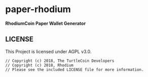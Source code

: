 # paper-rhodium

**RhodiumCoin Paper Wallet Generator**


## LICENSE

This Project is licensed under AGPL v3.0.

```
// Copyright (c) 2018, The TurtleCoin Developers
// Copyright (c) 2018, Rhodium
// Please see the included LICENSE file for more information.
```
